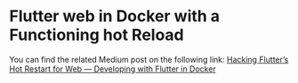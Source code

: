 # Flutter web in Docker with a Functioning hot Reload

You can find the related Medium post on the following link:
[Hacking Flutter’s Hot Restart for Web — Developing with Flutter in Docker](https://medium.com/@andrejtaneski/hacking-flutters-hot-restart-for-web-developing-with-flutter-in-docker-3c8acc9a8cc7)